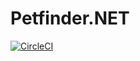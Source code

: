 # Petfinder.NET
[![CircleCI](https://circleci.com/gh/pricejc/Petfinder.NET.svg?style=svg)](https://circleci.com/gh/pricejc/Petfinder.NET)
